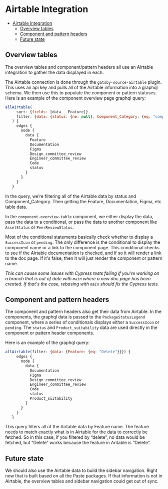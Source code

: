 # Airtable Integration

- [Airtable Integration](#airtable-integration)
  - [Overview tables](#overview-tables)
  - [Component and pattern headers](#component-and-pattern-headers)
  - [Future state](#future-state)

## Overview tables

The overview tables and component/pattern headers all use an Airtable integration to gather the data displayed in each.

The Airtable connection is done through the `gatsby-source-airtable` plugin. This uses an api key and pulls all of the Airtable information into a graphql schema. We then use this to populate the component or pattern statuses. Here is an example of the component overview page graphql query:

```js
allAirtable(
     sort: {fields: [data___Feature]}
     filter: {data: {status: {ne: null}, Component_Category: {eq: "component"}}}
   ) {
     edges {
       node {
         data {
           Feature
           Documentation
           Figma
           Design_committee_review
           Engineer_committee_review
           Code
           status
         }
       }
     }
   }
```

In the query, we’re filtering all of the Airtable data by status and Component_Category. Then getting the Feature, Documentation, Figma, etc table data.

In the `component-overview-table` component, we either display the data, pass the data to a conditional, or pass the data to another component like `AssetStatus` or `PeerReviewStatus`.

Most of the conditional statements basically check whether to display a `SuccessIcon` or `pending`. The only difference is the conditional to display the component name or a link to the component page. This conditional checks to see if the Airtable documentation is checked, and if so it will render a link to the doc page. If it's false, then it will just render the component or pattern name.

_This can cause some issues with Cypress tests failing if you’re working on a branch that is out of date with `main` where a new doc page has been created. If that's the case, rebasing with `main` should fix the Cypress tests._

## Component and pattern headers

The component and pattern headers also get their data from Airtable. In the components, the graphql data is passed to the `PackageStatusLegend` component, where a series of conditionals displays either a `SuccessIcon` or `pending`. The `status` and `Product_suitability` data are used directly in the component or pattern header components.

Here is an example of the graphql query:

```js
allAirtable(filter: {data: {Feature: {eq: "Delete"}}}) {
     edges {
       node {
         data {
           Documentation
           Figma
           Design_committee_review
           Engineer_committee_review
           Code
           status
           Product_suitability
         }
       }
     }
   }
```

This query filters all of the Airtable data by Feature name. The feature needs to match exactly what is in Airtable for the data to correctly be fetched. So in this case, if you filtered by “delete”, no data would be fetched, but “Delete” works because the feature in Aritable is “Delete”.

## Future state

We should also use the Airtable data to build the sidebar navigation. Right now that is built based on all the Paste packages. If that information is not in Airtable, the overview tables and sidebar navigation could get out of sync.
